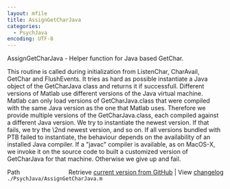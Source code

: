 ```yaml
---
layout: mfile
title: AssignGetCharJava
categories:
  - PsychJava
encoding: UTF-8
---
```


AssignGetCharJava - Helper function for Java based GetChar.

This routine is called during initialization from ListenChar,
CharAvail, GetChar and FlushEvents. It tries as hard as possible
instantiate a Java object of the GetCharJava class and returns it
if successfull. Different versions of Matlab use different versions
of the Java virtual machine. Matlab can only load versions of
GetCharJava.class that were compiled with the same Java version as
the one that Matlab uses. Therefore we provide multiple versions of
the GetCharJava.class, each compiled against a different Java version.
We try to instantiate the newest version. If that fails, we try the
\2nd newest version, and so on. If all versions bundled with PTB failed
to instantiate, the behaviour depends on the availability of an installed
Java compiler. If a "javac" compiler is available, as on MacOS-X, we invoke
it on the source code to built a customized version of GetCharJava for that
machine. Otherwise we give up and fail.


<div class="code_header" style="text-align:right;">
  <span style="float:left;">Path&nbsp;&nbsp;</span> <span class="counter">Retrieve <a href=
  "https://raw.github.com/Psychtoolbox-3/Psychtoolbox-3/beta/./PsychJava/AssignGetCharJava.m">current version from GitHub</a> | View <a href=
  "https://github.com/Psychtoolbox-3/Psychtoolbox-3/commits/beta/./PsychJava/AssignGetCharJava.m">changelog</a></span>
</div>
<div class="code">
  <code>./PsychJava/AssignGetCharJava.m</code>
</div>
